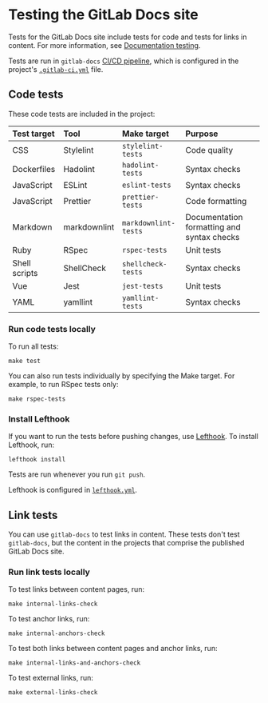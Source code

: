 # Testing the GitLab Docs site

Tests for the GitLab Docs site include tests for code and tests for links in content. For more information, see
[Documentation testing](https://docs.gitlab.com/ee/development/documentation/testing/).

Tests are run in `gitlab-docs` [CI/CD pipeline](https://gitlab.com/gitlab-org/gitlab-docs/-/pipelines), which is
configured in the project's [`.gitlab-ci.yml`](../.gitlab-ci.yml) file.

## Code tests

These code tests are included in the project:

| Test target   | Tool         | Make target          | Purpose                                    |
|:--------------|:-------------|:---------------------|:-------------------------------------------|
| CSS           | Stylelint    | `stylelint-tests`    | Code quality                               |
| Dockerfiles   | Hadolint     | `hadolint-tests`     | Syntax checks                              |
| JavaScript    | ESLint       | `eslint-tests`       | Syntax checks                              |
| JavaScript    | Prettier     | `prettier-tests`     | Code formatting                            |
| Markdown      | markdownlint | `markdownlint-tests` | Documentation formatting and syntax checks |
| Ruby          | RSpec        | `rspec-tests`        | Unit tests                                 |
| Shell scripts | ShellCheck   | `shellcheck-tests`   | Syntax checks                              |
| Vue           | Jest         | `jest-tests`         | Unit tests                                 |
| YAML          | yamllint     | `yamllint-tests`     | Syntax checks                              |

### Run code tests locally

To run all tests:

```shell
make test
```

You can also run tests individually by specifying the Make target. For example, to run RSpec tests only:

```shell
make rspec-tests
```

### Install Lefthook

If you want to run the tests before pushing changes, use [Lefthook](https://github.com/evilmartians/lefthook#readme).
To install Lefthook, run:

```shell
lefthook install
```

Tests are run whenever you run `git push`.

Lefthook is configured in [`lefthook.yml`](../lefthook.yml).

## Link tests

You can use `gitlab-docs` to test links in content. These tests don't test `gitlab-docs`, but the content in the
projects that comprise the published GitLab Docs site.

### Run link tests locally

To test links between content pages, run:

```shell
make internal-links-check
```

To test anchor links, run:

```shell
make internal-anchors-check
```

To test both links between content pages and anchor links, run:

```shell
make internal-links-and-anchors-check
```

To test external links, run:

```shell
make external-links-check
```
